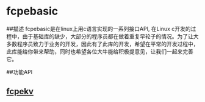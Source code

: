 # fcpebasic
##描述
   fcpebasic是在linux上用c语言实现的一系列接口API, 在Linux c开发的过程中，由于基础库的缺少，大部分的程序员都在做着重复早轮子的情况。为了让大多数程序员致力于业务的开发，因此有了此库的开发，希望在平常的开发过程中，此库能给你带来帮助，同时也希望各位大牛能给积极提意见，让我们一起来完善它。
  
##功能API
## [fcpekv](doc/fcpekv.md)
